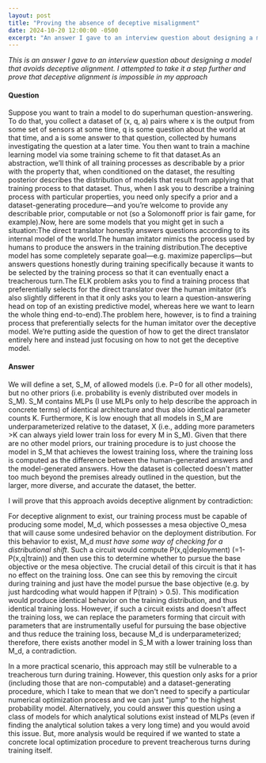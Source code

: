 ```yaml
---
layout: post
title: "Proving the absence of deceptive misalignment"
date: 2024-10-20 12:00:00 -0500
excerpt: "An answer I gave to an interview question about designing a model that avoids deceptive alignment."
---
```


*This is an answer I gave to an interview question about
designing a model that avoids deceptive alignment. I attempted to take it a step
further and prove that deceptive alignment is impossible in my approach*

#### Question

Suppose you want to train a model to do superhuman question-answering. To do
that, you collect a dataset of (x, q, a) pairs where x is the output from some
set of sensors at some time, q is some question about the world at that time,
and a is some answer to that question, collected by humans investigating the
question at a later time. You then want to train a machine learning model via
some training scheme to fit that dataset.As an abstraction, we’ll think of all
training processes as describable by a prior with the property that, when
conditioned on the dataset, the resulting posterior describes the distribution
of models that result from applying that training process to that dataset. Thus,
when I ask you to describe a training process with particular properties, you
need only specify a prior and a dataset-generating procedure—and you’re welcome
to provide any describable prior, computable or not (so a Solomonoff prior is
fair game, for example).Now, here are some models that you might get in such a
situation:The direct translator honestly answers questions according to its
internal model of the world.The human imitator mimics the process used by humans
to produce the answers in the training distribution.The deceptive model has some
completely separate goal—e.g. maximize paperclips—but answers questions honestly
during training specifically because it wants to be selected by the training
process so that it can eventually enact a treacherous turn.The ELK problem asks
you to find a training process that preferentially selects for the direct
translator over the human imitator (it’s also slightly different in that it only
asks you to learn a question-answering head on top of an existing predictive
model, whereas here we want to learn the whole thing end-to-end).The problem
here, however, is to find a training process that preferentially selects for the
human imitator over the deceptive model. We’re putting aside the question of how
to get the direct translator entirely here and instead just focusing on how to
not get the deceptive model.

#### Answer

We will define a set, S_M, of allowed models (i.e. P=0 for all other models),
but no other priors (i.e. probability is evenly distributed over models in S_M).
S_M contains MLPs (I use MLPs only to help describe the approach in concrete
terms) of identical architecture and thus also identical parameter counts K.
Furthermore, K is low enough that all models in S_M are underparameterized
relative to the dataset, X (i.e., adding more parameters >K can always yield
lower train loss for every M in S_M). Given that there are no other model
priors, our training procedure is to just choose the model in S_M that achieves
the lowest training loss, where the training loss is computed as the difference
between the human-generated answers and the model-generated answers. How the
dataset is collected doesn't matter too much beyond the premises already
outlined in the question, but the larger, more diverse, and accurate the
dataset, the better.

I will prove that this approach avoids deceptive alignment by contradiction:

For deceptive alignment to exist, our training process must be capable of
producing some model, M_d, which possesses a mesa objective O_mesa that will
cause some undesired behavior on the deployment distribution. For this behavior
to exist, M_d *must have some way of checking for a distributional shift*. Such
a circuit would compute P(x,q|deployment) (=1-P(x,q|train)) and then use this to
determine whether to pursue the base objective or the mesa objective. The
crucial detail of this circuit is that it has no effect on the training loss.
One can see this by removing the circuit during training and just have the model
pursue the base objective (e.g. by just hardcoding what would happen if P(train) > 0.5). 
This modification would produce identical behavior on the training
distribution, and thus identical training loss. However, if such a circuit
exists and doesn't affect the training loss, we can replace the parameters
forming that circuit with parameters that are instrumentally useful for pursuing
the base objective and thus reduce the training loss, because M_d is
underparameterized; therefore, there exists another model in S_M with a lower
training loss than M_d, a contradiction.

In a more practical scenario, this approach may still be vulnerable to a
treacherous turn during training. However, this question only asks for a prior
(including those that are non-computable) and a dataset-generating procedure,
which I take to mean that we don't need to specify a particular numerical
optimization process and we can just "jump" to the highest probability model.
Alternatively, you could answer this question using a class of models for which
analytical solutions exist instead of MLPs (even if finding the analytical
solution takes a very long time) and you would avoid this issue. But, more
analysis would be required if we wanted to state a concrete local optimization
procedure to prevent treacherous turns during training itself.
